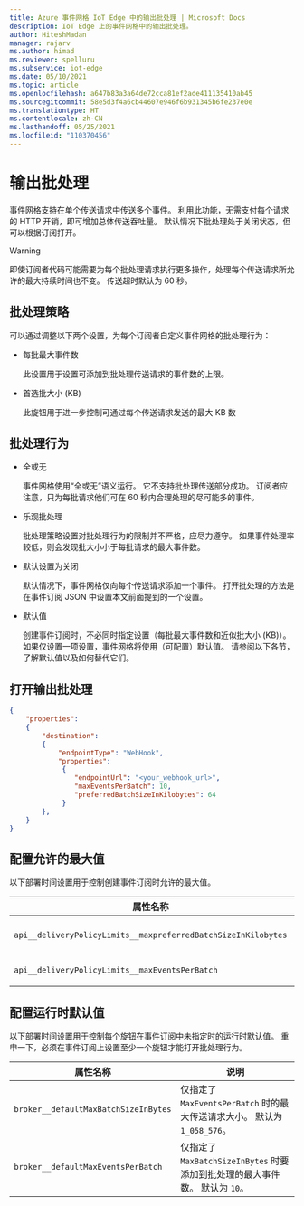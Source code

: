```yaml
---
title: Azure 事件网格 IoT Edge 中的输出批处理 | Microsoft Docs
description: IoT Edge 上的事件网格中的输出批处理。
author: HiteshMadan
manager: rajarv
ms.author: himad
ms.reviewer: spelluru
ms.subservice: iot-edge
ms.date: 05/10/2021
ms.topic: article
ms.openlocfilehash: a647b83a3a64de72cca81ef2ade411135410ab45
ms.sourcegitcommit: 58e5d3f4a6cb44607e946f6b931345b6fe237e0e
ms.translationtype: HT
ms.contentlocale: zh-CN
ms.lasthandoff: 05/25/2021
ms.locfileid: "110370456"
---
```

# <a name="output-batching"></a>输出批处理

事件网格支持在单个传送请求中传送多个事件。 利用此功能，无需支付每个请求的 HTTP 开销，即可增加总体传送吞吐量。 默认情况下批处理处于关闭状态，但可以根据订阅打开。

> [!WARNING]
> 即使订阅者代码可能需要为每个批处理请求执行更多操作，处理每个传送请求所允许的最大持续时间也不变。 传送超时默认为 60 秒。

## <a name="batching-policy"></a>批处理策略

可以通过调整以下两个设置，为每个订阅者自定义事件网格的批处理行为：

* 每批最大事件数

  此设置用于设置可添加到批处理传送请求的事件数的上限。

* 首选批大小 (KB)

  此旋钮用于进一步控制可通过每个传送请求发送的最大 KB 数

## <a name="batching-behavior"></a>批处理行为

* 全或无

  事件网格使用“全或无”语义运行。 它不支持批处理传送部分成功。 订阅者应注意，只为每批请求他们可在 60 秒内合理处理的尽可能多的事件。

* 乐观批处理

  批处理策略设置对批处理行为的限制并不严格，应尽力遵守。 如果事件处理率较低，则会发现批大小小于每批请求的最大事件数。

* 默认设置为关闭

  默认情况下，事件网格仅向每个传送请求添加一个事件。 打开批处理的方法是在事件订阅 JSON 中设置本文前面提到的一个设置。

* 默认值

  创建事件订阅时，不必同时指定设置（每批最大事件数和近似批大小 (KB)）。 如果仅设置一项设置，事件网格将使用（可配置）默认值。 请参阅以下各节，了解默认值以及如何替代它们。

## <a name="turn-on-output-batching"></a>打开输出批处理

```json
{
    "properties":
    {
        "destination":
        {
            "endpointType": "WebHook",
            "properties":
             {
                "endpointUrl": "<your_webhook_url>",
                "maxEventsPerBatch": 10,
                "preferredBatchSizeInKilobytes": 64
             }
        },
    }
}
```

## <a name="configuring-maximum-allowed-values"></a>配置允许的最大值

以下部署时间设置用于控制创建事件订阅时允许的最大值。

| 属性名称 | 说明 |
| ------------- | ----------- | 
| `api__deliveryPolicyLimits__maxpreferredBatchSizeInKilobytes` | `PreferredBatchSizeInKilobytes` 旋钮允许的最大值。 默认为 `1033`。
| `api__deliveryPolicyLimits__maxEventsPerBatch` | `MaxEventsPerBatch` 旋钮允许的最大值。 默认为 `50`。

## <a name="configuring-runtime-default-values"></a>配置运行时默认值

以下部署时间设置用于控制每个旋钮在事件订阅中未指定时的运行时默认值。 重申一下，必须在事件订阅上设置至少一个旋钮才能打开批处理行为。

| 属性名称 | 说明 |
| ------------- | ----------- |
| `broker__defaultMaxBatchSizeInBytes` | 仅指定了 `MaxEventsPerBatch` 时的最大传送请求大小。 默认为 `1_058_576`。
| `broker__defaultMaxEventsPerBatch` | 仅指定了 `MaxBatchSizeInBytes` 时要添加到批处理的最大事件数。 默认为 `10`。
